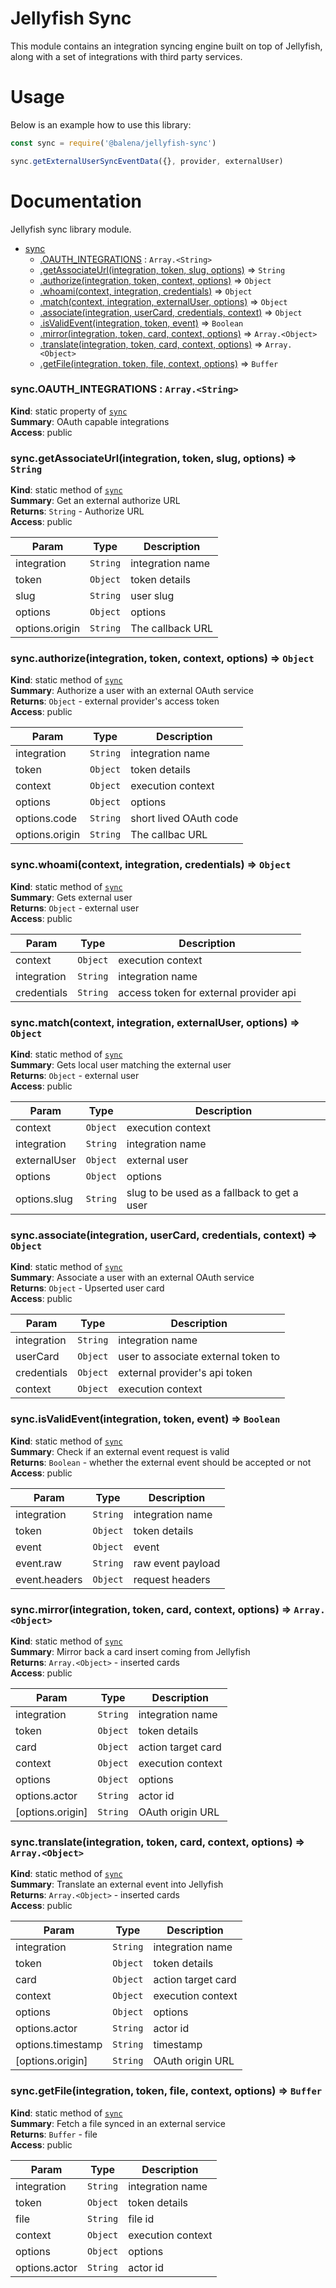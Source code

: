 # Jellyfish Sync

This module contains an integration syncing engine built on top of Jellyfish,
along with a set of integrations with third party services.

# Usage

Below is an example how to use this library:

```js
const sync = require('@balena/jellyfish-sync')

sync.getExternalUserSyncEventData({}, provider, externalUser)
```

# Documentation

Jellyfish sync library module.


* [sync](#module_sync)
    * [.OAUTH_INTEGRATIONS](#module_sync.OAUTH_INTEGRATIONS) : <code>Array.&lt;String&gt;</code>
    * [.getAssociateUrl(integration, token, slug, options)](#module_sync.getAssociateUrl) ⇒ <code>String</code>
    * [.authorize(integration, token, context, options)](#module_sync.authorize) ⇒ <code>Object</code>
    * [.whoami(context, integration, credentials)](#module_sync.whoami) ⇒ <code>Object</code>
    * [.match(context, integration, externalUser, options)](#module_sync.match) ⇒ <code>Object</code>
    * [.associate(integration, userCard, credentials, context)](#module_sync.associate) ⇒ <code>Object</code>
    * [.isValidEvent(integration, token, event)](#module_sync.isValidEvent) ⇒ <code>Boolean</code>
    * [.mirror(integration, token, card, context, options)](#module_sync.mirror) ⇒ <code>Array.&lt;Object&gt;</code>
    * [.translate(integration, token, card, context, options)](#module_sync.translate) ⇒ <code>Array.&lt;Object&gt;</code>
    * [.getFile(integration, token, file, context, options)](#module_sync.getFile) ⇒ <code>Buffer</code>

<a name="module_sync.OAUTH_INTEGRATIONS"></a>

### sync.OAUTH\_INTEGRATIONS : <code>Array.&lt;String&gt;</code>
**Kind**: static property of [<code>sync</code>](#module_sync)  
**Summary**: OAuth capable integrations  
**Access**: public  
<a name="module_sync.getAssociateUrl"></a>

### sync.getAssociateUrl(integration, token, slug, options) ⇒ <code>String</code>
**Kind**: static method of [<code>sync</code>](#module_sync)  
**Summary**: Get an external authorize URL  
**Returns**: <code>String</code> - Authorize URL  
**Access**: public  

| Param | Type | Description |
| --- | --- | --- |
| integration | <code>String</code> | integration name |
| token | <code>Object</code> | token details |
| slug | <code>String</code> | user slug |
| options | <code>Object</code> | options |
| options.origin | <code>String</code> | The callback URL |

<a name="module_sync.authorize"></a>

### sync.authorize(integration, token, context, options) ⇒ <code>Object</code>
**Kind**: static method of [<code>sync</code>](#module_sync)  
**Summary**: Authorize a user with an external OAuth service  
**Returns**: <code>Object</code> - external provider's access token  
**Access**: public  

| Param | Type | Description |
| --- | --- | --- |
| integration | <code>String</code> | integration name |
| token | <code>Object</code> | token details |
| context | <code>Object</code> | execution context |
| options | <code>Object</code> | options |
| options.code | <code>String</code> | short lived OAuth code |
| options.origin | <code>String</code> | The callbac URL |

<a name="module_sync.whoami"></a>

### sync.whoami(context, integration, credentials) ⇒ <code>Object</code>
**Kind**: static method of [<code>sync</code>](#module_sync)  
**Summary**: Gets external user  
**Returns**: <code>Object</code> - external user  
**Access**: public  

| Param | Type | Description |
| --- | --- | --- |
| context | <code>Object</code> | execution context |
| integration | <code>String</code> | integration name |
| credentials | <code>String</code> | access token for external provider api |

<a name="module_sync.match"></a>

### sync.match(context, integration, externalUser, options) ⇒ <code>Object</code>
**Kind**: static method of [<code>sync</code>](#module_sync)  
**Summary**: Gets local user matching the external user  
**Returns**: <code>Object</code> - external user  
**Access**: public  

| Param | Type | Description |
| --- | --- | --- |
| context | <code>Object</code> | execution context |
| integration | <code>String</code> | integration name |
| externalUser | <code>Object</code> | external user |
| options | <code>Object</code> | options |
| options.slug | <code>String</code> | slug to be used as a fallback to get a user |

<a name="module_sync.associate"></a>

### sync.associate(integration, userCard, credentials, context) ⇒ <code>Object</code>
**Kind**: static method of [<code>sync</code>](#module_sync)  
**Summary**: Associate a user with an external OAuth service  
**Returns**: <code>Object</code> - Upserted user card  
**Access**: public  

| Param | Type | Description |
| --- | --- | --- |
| integration | <code>String</code> | integration name |
| userCard | <code>Object</code> | user to associate external token to |
| credentials | <code>Object</code> | external provider's api token |
| context | <code>Object</code> | execution context |

<a name="module_sync.isValidEvent"></a>

### sync.isValidEvent(integration, token, event) ⇒ <code>Boolean</code>
**Kind**: static method of [<code>sync</code>](#module_sync)  
**Summary**: Check if an external event request is valid  
**Returns**: <code>Boolean</code> - whether the external event should be accepted or not  
**Access**: public  

| Param | Type | Description |
| --- | --- | --- |
| integration | <code>String</code> | integration name |
| token | <code>Object</code> | token details |
| event | <code>Object</code> | event |
| event.raw | <code>String</code> | raw event payload |
| event.headers | <code>Object</code> | request headers |

<a name="module_sync.mirror"></a>

### sync.mirror(integration, token, card, context, options) ⇒ <code>Array.&lt;Object&gt;</code>
**Kind**: static method of [<code>sync</code>](#module_sync)  
**Summary**: Mirror back a card insert coming from Jellyfish  
**Returns**: <code>Array.&lt;Object&gt;</code> - inserted cards  
**Access**: public  

| Param | Type | Description |
| --- | --- | --- |
| integration | <code>String</code> | integration name |
| token | <code>Object</code> | token details |
| card | <code>Object</code> | action target card |
| context | <code>Object</code> | execution context |
| options | <code>Object</code> | options |
| options.actor | <code>String</code> | actor id |
| [options.origin] | <code>String</code> | OAuth origin URL |

<a name="module_sync.translate"></a>

### sync.translate(integration, token, card, context, options) ⇒ <code>Array.&lt;Object&gt;</code>
**Kind**: static method of [<code>sync</code>](#module_sync)  
**Summary**: Translate an external event into Jellyfish  
**Returns**: <code>Array.&lt;Object&gt;</code> - inserted cards  
**Access**: public  

| Param | Type | Description |
| --- | --- | --- |
| integration | <code>String</code> | integration name |
| token | <code>Object</code> | token details |
| card | <code>Object</code> | action target card |
| context | <code>Object</code> | execution context |
| options | <code>Object</code> | options |
| options.actor | <code>String</code> | actor id |
| options.timestamp | <code>String</code> | timestamp |
| [options.origin] | <code>String</code> | OAuth origin URL |

<a name="module_sync.getFile"></a>

### sync.getFile(integration, token, file, context, options) ⇒ <code>Buffer</code>
**Kind**: static method of [<code>sync</code>](#module_sync)  
**Summary**: Fetch a file synced in an external service  
**Returns**: <code>Buffer</code> - file  
**Access**: public  

| Param | Type | Description |
| --- | --- | --- |
| integration | <code>String</code> | integration name |
| token | <code>Object</code> | token details |
| file | <code>String</code> | file id |
| context | <code>Object</code> | execution context |
| options | <code>Object</code> | options |
| options.actor | <code>String</code> | actor id |

